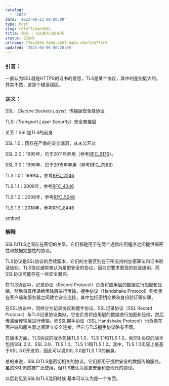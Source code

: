 ```yaml
---
catalog:
  - '2023'
date: '2023-08-23 00:00:00'
type: Post
slug: relofTLSandSSL
title: 杂谈 | SSL和TLS的关系
status: 已发布
urlname: 77da3939-fdb4-465f-9abb-c8ef1b8779f3
updated: '2024-04-06 00:20:00'
---
```


### 引言：


一直认为SSL就是HTTPS的证书的意思，TLS是某个协议，其中的差别挺大的。其实不然，这是个错误误区。


### 定义：


SSL:（_Secure Sockets Layer_）传输层安全性协议


TLS:  (_Transport Layer Security_）安全套接层


关系：SSL是TLS的前身


SSL 1.0：因存在严重的安全漏洞，从未公开过


SSL 2.0：1995年，已于2011年弃用（参考[RFC_6176](https://link.juejin.cn/?target=https%3A%2F%2Ftools.ietf.org%2Fhtml%2Frfc6176)）。


SSL 3.0：1996年，已于2015年弃用（参考[RFC_7568](https://link.juejin.cn/?target=https%3A%2F%2Ftools.ietf.org%2Fhtml%2Frfc7568)）


TLS 1.0：1999年，参考[RFC_2246](https://link.juejin.cn/?target=https%3A%2F%2Ftools.ietf.org%2Fhtml%2Frfc2246)


TLS 1.1：2006年，参考[RFC_4346](https://link.juejin.cn/?target=https%3A%2F%2Ftools.ietf.org%2Fhtml%2Frfc4346)


TLS 1.2：2008年，参考[RFC_5246](https://link.juejin.cn/?target=https%3A%2F%2Ftools.ietf.org%2Fhtml%2Frfc5246)


TLS 1.3：2018年，参考[RFC_8446](https://link.juejin.cn/?target=https%3A%2F%2Ftools.ietf.org%2Fhtml%2Frfc8446)


[embed](https://p3-juejin.byteimg.com/tos-cn-i-k3u1fbpfcp/87b802a56645468fb6422fe3275d84c6~tplv-k3u1fbpfcp-zoom-in-crop-mark:1512:0:0:0.awebp)


### 解释


SSL和TLS之间存在密切的关系。它们都是用于在两个通信应用程序之间提供保密性和数据完整性的协议。


TLS协议是SSL协议的后续版本，它们的主要区别在于所支持的加密算法和证书验证级别。TLS协议通常被认为是更安全的协议，因为它要求更高的验证级别，而SSL协议可能存在一些安全漏洞。


在TLS协议中，记录协议（Record Protocol）负责将应用层的数据进行加密和压缩，然后将其传递给传输层进行传输。握手协议（Handshake Protocol）则负责在客户端和服务器之间建立安全连接，其中包括密钥交换和身份验证等步骤。


在SSL协议中，同样分为记录协议和握手协议。SSL记录协议（SSL Record Protocol）与TLS记录协议类似，它也负责将应用层的数据进行加密和压缩，然后传递给传输层进行传输。而SSL握手协议（SSL Handshake Protocol）也负责在客户端和服务器之间建立安全连接，但它与TLS握手协议略有不同。


在版本方面，TLS协议的版本包括TLS 1.0、TLS 1.1和TLS 1.2。而SSL协议的版本包括SSL 2.0、SSL 3.0、TLS 1.0、TLS 1.1和TLS 1.2。其中，TLS 1.0实际上是基于SSL 3.0开发的，因此可以说SSL 3.0是TLS 1.0的前身。


总的来说，SSL和TLS是密切相关的协议，它们都用于提供安全的数据传输服务。虽然SSL仍然被广泛使用，但TLS被认为是更安全和更现代的协议。


以后若见到SSL和TLS混用时候 基本可以认为是一个东西。

